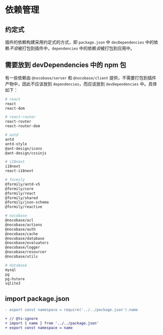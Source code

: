 # 依赖管理

## 约定式

插件的依赖构建采用约定式的方式，即 `package.json` 中 `devDependencies` 中的依赖*不会*被打包到插件中，`dependencies` 中的依赖*会*被打包到应用中。

## 需要放到 devDependencies 中的 npm 包

有一些依赖由 `@nocobase/server` 和 `@nocobase/client` 提供，不需要打包到插件产物中，因此不应该放到 `dependencies`，而应该放到 `devDependencies` 中。具体如下：

```bash
# react
react
react-dom

# react-router
react-router
react-router-dom

# antd
antd
antd-style
@ant-design/icons
@ant-design/cssinjs

# i18next
i18next
react-i18next

# formily
@formily/antd-v5
@formily/core
@formily/react
@formily/shared
@formily/json-schema
@formily/reactive

# nocobase
@nocobase/acl
@nocobase/actions
@nocobase/auth
@nocobase/cache
@nocobase/database
@nocobase/evaluators
@nocobase/logger
@nocobase/resourcer
@nocobase/utils

# database
mysql
pg
pg-hstore
sqlite3
```

## import package.json

```diff
- export const namespace = require('../../package.json').name

+ // @ts-ignore
+ import { name } from '../../package.json'
+ export const namespace = name
```
